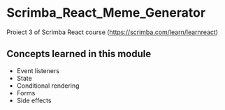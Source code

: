 # Scrimba_React_Meme_Generator

Proiect 3 of Scrimba React course (https://scrimba.com/learn/learnreact)

## Concepts learned in this module
* Event listeners
* State
* Conditional rendering
* Forms
* Side effects
